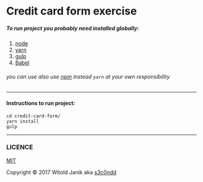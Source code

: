 Credit card form exercise
======================

##### To run project you probably need installed globally: 
1. [node](https://nodejs.org/en/) 
2. [yarn](https://yarnpkg.com/lang/en/)
3. [gulp](http://gulpjs.com/) 
4. [Babel](https://babeljs.io/)

###### you can use also use [npm](https://www.npmjs.com/) instead `yarn` at your own responsibility

----
#### Instructions to run project:
```
cd credit-card-form/
yarn install
gulp
```
----
### LICENCE 

[MIT](https://opensource.org/licenses/MIT)

Copyright © 2017 Witold Janik aka [s3c0ndd](github.com/s3c0nDD)

